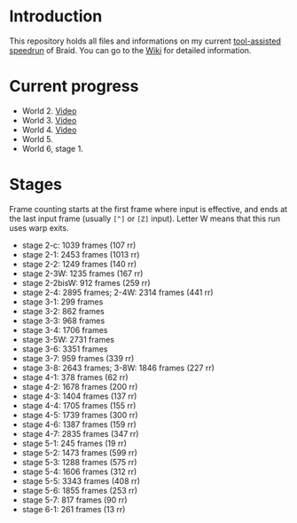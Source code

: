 Introduction
============

This repository holds all files and informations on my current [tool-assisted speedrun](http://en.wikipedia.org/wiki/Tool-assisted_speedrun) of Braid. You can go to the [Wiki](../../wiki) for detailed information.

Current progress
================

- World 2. [Video](http://www.youtube.com/watch?v=Wn3APQaAa88)
- World 3. [Video](http://www.youtube.com/watch?v=yNcUdZAwivM)
- World 4. [Video](http://www.youtube.com/watch?v=QxNLGkJ6NWE)
- World 5.
- World 6, stage 1.

Stages
======

Frame counting starts at the first frame where input is effective, and ends at the last input frame (usually `[^]` or `[Z]` input).
Letter W means that this run uses warp exits.

- stage 2-c: 1039 frames (107 rr)
- stage 2-1: 2453 frames (1013 rr)
- stage 2-2: 1249 frames (140 rr)
- stage 2-3W: 1235 frames (167 rr)
- stage 2-2bisW: 912 frames (259 rr)
- stage 2-4: 2895 frames; 2-4W: 2314 frames (441 rr)
- stage 3-1: 299 frames
- stage 3-2: 862 frames
- stage 3-3: 968 frames
- stage 3-4: 1706 frames
- stage 3-5W: 2731 frames
- stage 3-6: 3351 frames
- stage 3-7: 959 frames (339 rr)
- stage 3-8: 2643 frames; 3-8W: 1846 frames (227 rr)
- stage 4-1: 378 frames (62 rr)
- stage 4-2: 1678 frames (200 rr)
- stage 4-3: 1404 frames (137 rr)
- stage 4-4: 1705 frames (155 rr)
- stage 4-5: 1739 frames (300 rr)
- stage 4-6: 1387 frames (159 rr)
- stage 4-7: 2835 frames (347 rr)
- stage 5-1: 245 frames (19 rr)
- stage 5-2: 1473 frames (599 rr)
- stage 5-3: 1288 frames (575 rr)
- stage 5-4: 1606 frames (312 rr)
- stage 5-5: 3343 frames (408 rr)
- stage 5-6: 1855 frames (253 rr)
- stage 5-7: 817 frames (90 rr)
- stage 6-1: 261 frames (13 rr)